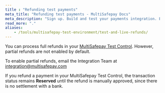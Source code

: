 ```yaml
---
title : "Refunding test payments"
meta_title: "Refunding test payments - MultiSafepay Docs"
meta_description: "Sign up. Build and test your payments integration. Explore our products and services. Use our API Reference, SDKs, and wrappers. Get support."
read_more: "."
aliases:
    - /tools/multisafepay-test-environment/test-and-live-refunds/
---
```


You can process full refunds in your [MultiSafepay Test Control](https://testmerchant.multisafepay.com/). However, partial refunds are not enabled by default. <br>

To enable partial refunds, email the Integration Team at <integration@multisafepay.com>

If you refund a payment in your MultiSafepay Test Control, the transaction status remains __Reserved__ until the refund is manually approved, since there is no settlement with a bank.

